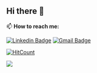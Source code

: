 ## Hi there 👋

<!--
**Saujanya0910/Saujanya0910** is a ✨ _special_ ✨ repository because its `README.md` (this file) appears on your GitHub profile.

Here are some ideas to get you started:

- 🔭 I’m currently working on ...
- 🌱 I’m currently learning ... 
- 👯 I’m looking to collaborate on ...
- 🤔 I’m looking for help with ...
- 💬 Ask me about ...
- 📫 How to reach me: ... 
- 😄 Pronouns: ...
- ⚡ Fun fact: ...
-->
📫 **How to reach me:**

  [![Linkedin Badge](https://img.shields.io/badge/-LinkedIn-blue?style=flat-square&logo=Linkedin&logoColor=white&link=https://www.linkedin.com/in/vaidik-g-08b679102/)](https://www.linkedin.com/in/vaidik-g-08b679102/) 
  [![Gmail Badge](https://img.shields.io/badge/-Gmail-c14438?style=flat-square&logo=Gmail&logoColor=white&link=mailto:vaidikgupta2000@gmail.com)](vaidikgupta2000@gmail.com)


[![HitCount](http://hits.dwyl.io/Saujanya0910/badges.svg)](http://hits.dwyl.io/Saujanya0910/badges)


![](https://komarev.com/ghpvc/?username=Saujanya0910&color=blue)
